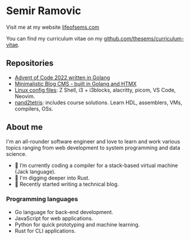 <!--
**thesems/thesems** is a ✨ _special_ ✨ repository because its `README.md` (this file) appears on your GitHub profile.

Here are some ideas to get you started:

- 🔭 I’m currently working on ...
- 🌱 I’m currently learning ...
- 👯 I’m looking to collaborate on ...
- 🤔 I’m looking for help with ...
- 💬 Ask me about ...
- 📫 How to reach me: ...
- 😄 Pronouns: ...
- ⚡ Fun fact: ...
-->

# Semir Ramovic

Visit me at my website [lifeofsems.com](https://lifeofsems.com)

You can find my curriculum vitae on my [github.com/thesems/curriculum-vitae](https://github.com/thesems/curriculum-vitae/blob/main/main.pdf).

## Repositories
- [Advent of Code 2022 written in Golang](https://github.com/thesems/advent-of-code-2022-go-lang)
- [Minimalistic Blog CMS - built in Golang and HTMX](https://github.com/thesems/micro-blogger-golang)
- [Linux config files](https://github.com/thesems/.config): Z Shell, i3 + i3blocks, alacritty, picom, VS Code, Neovim.
- [nand2tetris](https://github.com/thesems/nand2tetris): includes course solutions. Learn HDL, assemblers, VMs, compilers, OSs.


## About me

I'm an all-rounder software engineer and love to learn and work various topics ranging from web development to system programming and data science.

- 🌱 I’m currently coding a compiler for a stack-based virtual machine (Jack language).
- 🔭 I'm digging deeper into Rust.
- 📝 Recently started writing a technical blog.

### Programming languages
- Go language for back-end development.
- JavaScript for web applications.
- Python for quick prototyping and machine learning.
- Rust for CLI applications.
